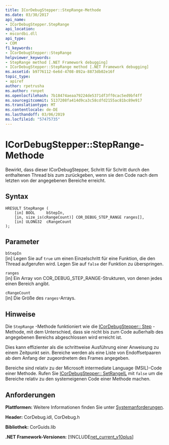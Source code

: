 ```yaml
---
title: ICorDebugStepper::StepRange-Methode
ms.date: 03/30/2017
api_name:
- ICorDebugStepper.StepRange
api_location:
- mscordbi.dll
api_type:
- COM
f1_keywords:
- ICorDebugStepper::StepRange
helpviewer_keywords:
- StepRange method [.NET Framework debugging]
- ICorDebugStepper::StepRange method [.NET Framework debugging]
ms.assetid: b9776112-6e6d-4708-892a-8873db02e16f
topic_type:
- apiref
author: rpetrusha
ms.author: ronpet
ms.openlocfilehash: 7b18474aeaa79224de5371df3ff0cac5ed9bf4ff
ms.sourcegitcommit: 5137208fa414d9ca3c58cdfd2155ac81bc89e917
ms.translationtype: MT
ms.contentlocale: de-DE
ms.lasthandoff: 03/06/2019
ms.locfileid: "57475735"
---
```

# <a name="icordebugsteppersteprange-method"></a>ICorDebugStepper::StepRange-Methode
Bewirkt, dass dieser ICorDebugStepper, Schritt für Schritt durch den enthaltenen Thread bis zum zurückgeben, wenn sie den Code nach dem letzten von der angegebenen Bereiche erreicht.  
  
## <a name="syntax"></a>Syntax  
  
```  
HRESULT StepRange (  
    [in] BOOL     bStepIn,  
    [in, size_is(cRangeCount)] COR_DEBUG_STEP_RANGE ranges[],  
    [in] ULONG32  cRangeCount  
);  
```  
  
## <a name="parameters"></a>Parameter  
 `bStepIn`  
 [in] Legen Sie auf `true` um einen Einzelschritt für eine Funktion, die den Thread aufgerufen wird. Legen Sie auf `false` der Funktion zu überspringen.  
  
 `ranges`  
 [in] Ein Array von COR_DEBUG_STEP_RANGE-Strukturen, von denen jedes einen Bereich angibt.  
  
 `cRangeCount`  
 [in] Die Größe des `ranges`-Arrays.  
  
## <a name="remarks"></a>Hinweise  
 Die `StepRange` -Methode funktioniert wie die [ICorDebugStepper:: Step](../../../../docs/framework/unmanaged-api/debugging/icordebugstepper-step-method.md) -Methode, mit dem Unterschied, dass sie nicht bis zum Code außerhalb des angegebenen Bereichs abgeschlossen wird erreicht ist.  
  
 Dies kann effizienter als die schrittweise Ausführung einer Anweisung zu einem Zeitpunkt sein. Bereiche werden als eine Liste von Endoffsetpaaren ab dem Anfang der zugeordnetem des Frames angegeben.  
  
 Bereiche sind relativ zu der Microsoft intermediate Language (MSIL)-Code einer Methode. Rufen Sie [ICorDebugStepper:: SetRangeIL](../../../../docs/framework/unmanaged-api/debugging/icordebugstepper-setrangeil-method.md) mit `false` um die Bereiche relativ zu den systemeigenen Code einer Methode machen.  
  
## <a name="requirements"></a>Anforderungen  
 **Plattformen:** Weitere Informationen finden Sie unter [Systemanforderungen](../../../../docs/framework/get-started/system-requirements.md).  
  
 **Header:** CorDebug.idl, CorDebug.h  
  
 **Bibliothek:** CorGuids.lib  
  
 **.NET Framework-Versionen:** [!INCLUDE[net_current_v10plus](../../../../includes/net-current-v10plus-md.md)]
